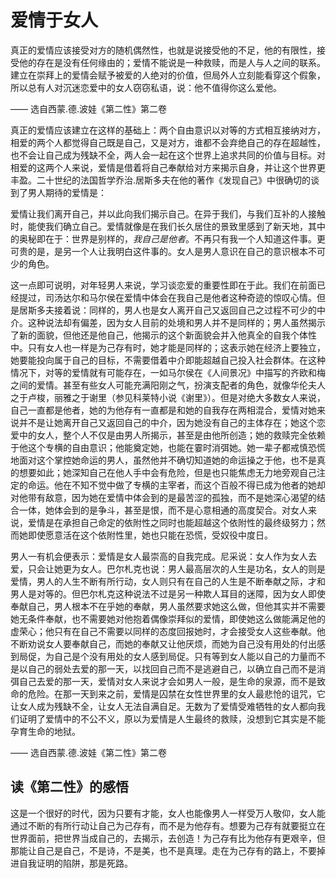 # 爱情于女人

真正的爱情应该接受对方的随机偶然性，也就是说接受他的不足，他的有限性，接受他的存在是没有任何缘由的；爱情不能说是一种救赎，而是人与人之间的联系。建立在崇拜上的爱情会赋予被爱的人绝对的价值，但局外人立刻能看穿这个假象，所以总有人对沉迷恋爱中的女人窃窃私语，说：他不值得你这么爱他。

 —— 选自西蒙.德.波娃《第二性》第二卷

真正的爱情应该建立在这样的基础上：两个自由意识以对等的方式相互接纳对方，相爱的两个人都觉得自己既是自己，又是对方，谁都不会弃绝自己的存在超越性，也不会让自己成为残缺不全，两人会一起在这个世界上追求共同的价值与目标。对相爱的这两个人来说，爱情是借着将自己奉献给对方来揭示自身，并让这个世界更丰盈。二十世纪的法国哲学乔治.居斯多夫在他的著作《发现自己》中很确切的谈到了男人期待的爱情是：

爱情让我们离开自己，并以此向我们揭示自己。在异于我们，与我们互补的人接触时，能使我们确立自己。爱情就像是在我们长久居住的景致里感到了新天地，其中的奥秘即在于：世界是别样的，*我自己是他者*。不再只有我一个人知道这件事。更可贵的是，是另一个人让我明白这件事的。女人是男人意识在自己的意识根本不可少的角色。

这一点即可说明，对年轻男人来说，学习谈恋爱的重要性即在于此。我们在前面已经提过，司汤达尔和马尔侯在爱情中体会在我自己是他者这种奇迹的惊叹心情。但是居斯多夫接着说：同样的，男人也是女人离开自己又返回自己之过程不可少的中介。这种说法却有偏差，因为女人目前的处境和男人并不是同样的；男人虽然揭示了新的面貌，但他还是他自己，他揭示的这个新面貌会并入他真全的自我个体性中。只有女人也一样是为己存有时，她才能是同样的；这表示她在经济上要独立，她要能投向属于自己的目标，不需要借着中介即能超越自己投入社会群体。在这种情况下，对等的爱情就有可能存在，一如马尔侯在《人间景况》中描写的齐欧和梅之间的爱情。甚至有些女人可能充满阳刚之气，扮演支配者的角色，就像华伦夫人之于卢梭，丽雅之于谢里（参见科莱特小说《谢里》）。但是对绝大多数女人来说，自己一直都是他者，她的为他存有一直都是和她的自我存在两相混合，爱情对她来说并不是让她离开自己又返回自己的中介，因为她没有自己的主体存在；她这个恋爱中的女人，整个人不仅是由男人所揭示，甚至是由他所创造；她的救赎完全依赖于他这个专横的自由意识；他能奠定她，也能在霎时消弭她。她一辈子都戒慎恐慌地面对这个掌控她命运的男人，虽然他并不确切知道她的命运操之于他，也不是真的想要如此；她深知自己在他人手中会有危险，但是也只能焦虑无力地旁观自己注定的命运。他在不知不觉中做了专横的主宰者，而这个百般不得已成为他者的她却对他带有敌意，因为她在爱情中体会到的是最苦涩的孤独，而不是她深心渴望的结合一体，她体会到的是争斗，甚至是恨，而不是心意相通的高度契合。对女人来说，爱情是在承担自己命定的依附性之同时也能超越这个依附性的最终级努力；然而她即使愿意活在这个依附性里，她也只能在恐慌，受奴役中度日。

男人一有机会便表示：爱情是女人最崇高的自我完成。尼采说：女人作为女人去爱，只会让她更为女人。巴尔札克也说：男人最高层次的人生是功名，女人的则是爱情，男人的人生不断有所行动，女人则只有在自己的人生是不断奉献之际，才和男人是对等的。但巴尔札克这种说法不过是另一种欺人耳目的迷障，因为女人即使奉献自己，男人根本不在乎她的奉献，男人虽然要求她这么做，但他其实并不需要她无条件奉献，也不需要她对他抱着偶像崇拜似的爱情，即使她这么做能满足他的虚荣心；他只有在自己不需要以同样的态度回报她时，才会接受女人这些奉献。他不断劝说女人要奉献自己，而她的奉献又让他厌烦，而她为自己没有用处的付出感到局促，为自己是个没有用处的女人感到局促。只有等到女人能以自己的力量而不是以自己的弱处去爱的那一天，以找回自己而不是逃避自己，以确立自己而不是消弭自己去爱的那一天，爱情对女人来说才会如男人一般，是生命的泉源，而不是致命的危险。在那一天到来之前，爱情是囚禁在女性世界里的女人最悲怆的诅咒，它让女人成为残缺不全，让女人无法自满自足。无数为了爱情受难牺牲的女人都向我们证明了爱情中的不公不义，原以为爱情是人生最终的救赎，没想到它其实是不能孕育生命的地狱。

—— 选自西蒙.德.波娃《第二性》第二卷

## 读《第二性》的感悟

这是一个很好的时代，因为只要有才能，女人也能像男人一样受万人敬仰，女人能通过不断的有所行动让自己为己存有，而不是为他存有。想要为己存有就要挺立在世界面前，把世界当成自己的，去揭示，去创造！为己存有比为他存有更艰辛，但那能让自己是自己，不是诗，不是美，也不是真理。走在为己存有的路上，不要掉进自我证明的陷阱，那是死路。
